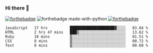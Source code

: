 ### Hi there 👋

<!--
**jordan-creyelman/jordan-creyelman** is a ✨ _special_ ✨ repository because its `README.md` (this file) appears on your GitHub profile.

Here are some ideas to get you started:

- 🔭 I’m currently working on ...
- 🌱 I’m currently learning ...
- 👯 I’m looking to collaborate on ...
- 🤔 I’m looking for help with ...
- 💬 Ask me about ...
- 📫 How to reach me: ...
- 😄 Pronouns: ...
- ⚡ Fun fact: ...
-->
[![forthebadge](https://forthebadge.com/images/badges/built-by-developers.svg)](https://forthebadge.com)
![forthebadge made-with-python](http://ForTheBadge.com/images/badges/made-with-python.svg)
[![forthebadge](https://forthebadge.com/images/badges/made-with-javascript.svg)](https://forthebadge.com)
<!-- ubuntu -->


<!--START_SECTION:waka-->
```text
JavaScript   17 hrs          ████████████████████▓░░░░   83.04 % 
HTML         2 hrs 47 mins   ███▒░░░░░░░░░░░░░░░░░░░░░   13.62 % 
Ruby         18 mins         ▒░░░░░░░░░░░░░░░░░░░░░░░░   01.51 % 
CSS          8 mins          ▒░░░░░░░░░░░░░░░░░░░░░░░░   00.72 % 
Text         8 mins          ▒░░░░░░░░░░░░░░░░░░░░░░░░   00.68 % 
```
<!--END_SECTION:waka-->
